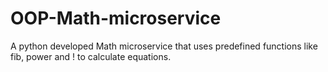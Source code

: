 # OOP-Math-microservice
A python developed Math microservice that uses predefined functions like fib, power and ! to calculate equations.
